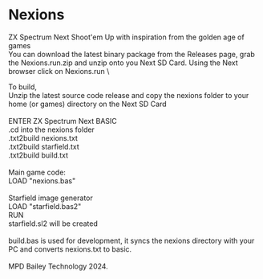 # Nexions
ZX Spectrum Next Shoot'em Up with inspiration from the golden age of games
  \
You can download the latest binary package from the Releases page, grab the Nexions.run.zip and unzip onto you Next SD Card. Using the Next browser click on Nexions.run  \

To build,   \
Unzip the latest source code release and copy the nexions folder to your home (or games) directory on the Next SD Card
  \
  \
ENTER ZX Spectrum Next BASIC  \
.cd into the nexions folder  \
.txt2build nexions.txt  \
.txt2build starfield.txt  \
.txt2build build.txt  \
  \
Main game code:  \
LOAD "nexions.bas"  \
  \
Starfield image generator  \
LOAD "starfield.bas2"  \
RUN  \
starfield.sl2 will be created  \
  \
build.bas is used for development, it syncs the nexions directory with your PC and converts nexions.txt to basic.
  \
  \
MPD Bailey Technology 2024.
